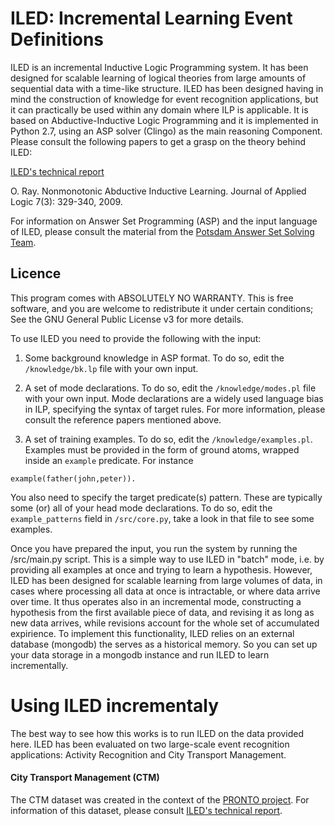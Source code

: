 # ILED: Incremental Learning Event Definitions


ILED is an incremental Inductive Logic Programming system. It has been designed for scalable learning of logical theories from large amounts of sequential data with a time-like structure. ILED has been designed having in mind the construction of knowledge for event recognition applications, but it can practically be used within any domain where ILP is applicable. It is based on Abductive-Inductive Logic Programming and it is implemented in Python 2.7, using an ASP solver (Clingo) as the main reasoning Component. Please consult the following papers to get a grasp on the theory behind ILED:

[ILED's technical report](http://arxiv.org/pdf/1402.5988v2.pdf)


O. Ray. Nonmonotonic Abductive Inductive Learning. Journal of Applied Logic 7(3): 329-340, 2009.


For information on Answer Set Programming (ASP) and the input language of ILED, please consult the material from the [Potsdam Answer Set Solving Team](http://potassco.sourceforge.net/).

## Licence

This program comes with ABSOLUTELY NO WARRANTY. This is free software, and you are welcome to redistribute it under certain conditions; See the GNU General Public License v3 for more details.

To use ILED you need to provide the following with the input:

1) Some background knowledge in ASP format. To do so, edit the `/knowledge/bk.lp` file with your own input.

2) A set of mode declarations. To do so, edit the `/knowledge/modes.pl` file with your own input. Mode declarations are a widely used language bias in ILP, specifying the syntax of target rules. For more information, please consult the reference papers mentioned above.

3) A set of training examples. To do so, edit the `/knowledge/examples.pl`. Examples must be provided in the form of ground atoms, wrapped inside an `example` predicate. For instance

`
example(father(john,peter)).
`

You also need to specify the target predicate(s) pattern. These are typically some (or) all of your head mode declarations. To do so, edit the `example_patterns` field in `/src/core.py`, take a look in that file to see some examples. 

Once you have prepared the input, you run the system by running the /src/main.py script. This is a simple way to use ILED in "batch" mode, i.e. by providing all examples at once and trying to learn a hypothesis. However, ILED has been designed for scalable learning from large volumes of data, in cases where processing all data at once is intractable, or where data arrive over time. It thus operates also in an incremental mode, constructing a hypothesis from the first available piece of data, and revising it as long as new data arrives, while revisions account for the whole set of accumulated expirience. To implement this functionality, ILED relies on an external database (mongodb) the serves as a historical memory. So you can set up your data storage in a mongodb instance and run ILED to learn incrementally.

# Using ILED incrementaly

The best way to see how this works is to run ILED on the data provided here. ILED has been evaluated on two large-scale event recognition applications: Activity Recognition and City Transport Management. 

#### City Transport Management (CTM)

The CTM dataset was created in the context of the [PRONTO project](http://www.ict-pronto.org/). For information of this dataset, please consult [ILED's technical report](http://arxiv.org/pdf/1402.5988v2.pdf). 
